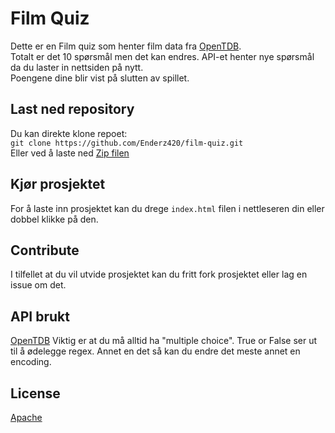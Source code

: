 # Film Quiz
Dette er en Film quiz som henter film data fra [OpenTDB](https://opentdb.com).<br>
Totalt er det 10 spørsmål men det kan endres.
API-et henter nye spørsmål da du laster in nettsiden på nytt.<br>
Poengene dine blir vist på slutten av spillet.

## Last ned repository
Du kan direkte klone repoet:<br>
```git clone https://github.com/Enderz420/film-quiz.git```<br>
Eller ved å laste ned [Zip filen](https://github.com/Enderz420/film-quiz/archive/refs/heads/main.zip)

## Kjør prosjektet
For å laste inn prosjektet kan du drege ``index.html`` filen i nettleseren din eller dobbel klikke på den.

## Contribute
I tilfellet at du vil utvide prosjektet kan du fritt fork prosjektet eller lag en issue om det.

## API brukt
[OpenTDB](https://opentdb.com/api_config.php)
Viktig er at du må alltid ha "multiple choice". True or False ser ut til å ødelegge regex.
Annet en det så kan du endre det meste annet en encoding.

## License
[Apache](https://github.com/Enderz420/film-quiz/blob/main/LICENSE)
